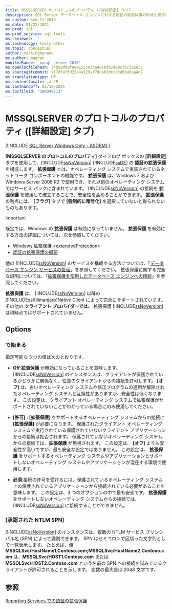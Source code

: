 ```yaml
---
title: MSSQLSERVER のプロトコルのプロパティ ([詳細設定] タブ)
description: SQL Server データベース エンジンに対する認証の拡張保護の利点と要件について説明します。 これを有効にして構成する方法を確認します。
ms.custom: seo-lt-2019
ms.date: 01/22/2021
ms.prod: sql
ms.prod_service: sql-tools
ms.reviewer: ''
ms.technology: tools-other
ms.topic: conceptual
author: markingmyname
ms.author: maghan
monikerRange: '>=sql-server-2016'
ms.openlocfilehash: 34858dd9fa8e155c93ca486bd62499c36c302e31
ms.sourcegitcommit: 917df4ffd22e4a229af7dc481dcce3ebba0aa4d7
ms.translationtype: HT
ms.contentlocale: ja-JP
ms.lasthandoff: 02/10/2021
ms.locfileid: "100349713"
---
```

# <a name="protocols-for-mssqlserver-properties-advanced-tab"></a>MSSQLSERVER のプロトコルのプロパティ ([詳細設定] タブ)

[!INCLUDE [SQL Server Windows Only - ASDBMI ](../../includes/applies-to-version/sql-windows-only-asdbmi.md)]

**[MSSQLSERVER のプロトコルのプロパティ]** ダイアログ ボックスの **[詳細設定]** タブを使用して、[!INCLUDE[ssNoVersion](../../includes/ssnoversion-md.md)] [!INCLUDE[ssDE](../../includes/ssde-md.md)] の **認証の拡張保護** を構成します。 **拡張保護** とは、オペレーティング システムで実装されているネットワーク コンポーネントの機能です。 **拡張保護** は、Windows 7 および Windows Server 2008 R2 で使用でき、それ以前のオペレーティング システムではサービス パックに含まれています。 [!INCLUDE[ssNoVersion](../../includes/ssnoversion-md.md)] の接続を **拡張保護** を使用して確立することで、安全性を高めることができます。 **拡張保護** の利点には、 **[フラグ]** タブで **[強制的に暗号化]** を選択していないと得られないものもあります。

> [!IMPORTANT]  
> 既定では、Windows の **拡張保護** は有効になっていません。 **拡張保護** を有効にする方法の詳細については、次を参照してください。
> - [Windows 拡張保護 \<extendedProtection\>](/iis/configuration/system.webserver/security/authentication/windowsauthentication/extendedprotection/)
> - [認証の拡張保護の概要](/dotnet/framework/wcf/feature-details/extended-protection-for-authentication-overview)

他の [!INCLUDE[ssNoVersion](../../includes/ssnoversion-md.md)] のサービスを構成する方法については、「[データベース エンジン サービスの管理](../../database-engine/configure-windows/manage-the-database-engine-services.md)」を参照してください。 拡張保護に関する完全な説明については、「[拡張保護を使用したデータベース エンジンへの接続](../../database-engine/configure-windows/connect-to-the-database-engine-using-extended-protection.md)」を参照してください。

**拡張保護** は、 [!INCLUDE[ssNoVersion](../../includes/ssnoversion-md.md)] 以降の [!INCLUDE[ssKilimanjaro](../../includes/sskilimanjaro-md.md)]Native Client によって完全にサポートされています。 その他の **クライアント プロバイダーでは、** 拡張保護 [!INCLUDE[ssNoVersion](../../includes/ssnoversion-md.md)] は現時点ではサポートされていません。

## <a name="options"></a>Options

### <a name="extended-protection"></a>で始まる

指定可能な 3 つの値は次のとおりです。  

- **Off**:**拡張保護** が無効になっていることを意味します。 [!INCLUDE[ssNoVersion](../../includes/ssnoversion-md.md)] のインスタンスは、クライアントが保護されているかどうかに関係なく、任意のクライアントからの接続を許可します。 **[オフ]** は、古いオペレーティング システムや修正プログラムの適用が解除されたオペレーティング システムと互換性がありますが、安全性は低くなります。 この設定は、クライアント オペレーティング システムで拡張保護がサポートされていないことがわかっている場合にのみ使用してください。

- **[許可]** : **[拡張保護]** をサポートするオペレーティング システムからの接続に **[拡張保護]** が必要になります。 保護されたクライアント オペレーティング システムで実行されている保護されていないクライアント アプリケーションからの接続は拒否されます。 保護されていないオペレーティング システムからの接続では、**拡張保護** が無視されます。 この設定は、 **[オフ]** よりも安全性が高いですが、最も安全な設定ではありません。 この設定は、 **拡張保護** をサポートするオペレーティング システムやアプリケーションとサポートしないオペレーティング システムやアプリケーションが混在する環境で使用します。

- **必須**:接続の許可を受けるには、保護されているオペレーティング システム上の保護されているアプリケーションから接続されている必要があることを意味します。 この設定は、3 つのオプションの中で最も安全です。 **拡張保護** をサポートしないオペレーティング システムからの接続では、[!INCLUDE[ssNoVersion](../../includes/ssnoversion-md.md)] に接続することができません。

### <a name="accepted-ntlm-spns"></a>[承認された NTLM SPN]

[!INCLUDE[ssNoVersion](../../includes/ssnoversion-md.md)] のインスタンスは、複数の NTLM サービス プリンシパル名 (SPN) によって識別できます。 SPN はセミコロンで区切った文字列として一覧表示します。 たとえば、値 **MSSQLSvc/HostName1.Contoso.com;MSSQLSvc/HostName2.Contoso.com** は、**MSSQLSvc/HOST1.Contoso.com** または **MSSQLSvc/HOST2.Contoso.com** という名前の SPN への接続を試みているクライアントが許可されることを示します。 変数の最大長は 2048 文字です。

## <a name="see-also"></a>参照

[Reporting Services での認証の拡張保護](../../reporting-services/security/extended-protection-for-authentication-with-reporting-services.md)